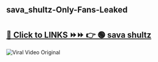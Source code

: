 
 ## sava_shultz-Only-Fans-Leaked

# <h2><a href="https://clipsfans.com/sava_shultz&ref=git">🔗 Click to LINKS ⏩⏩ 👉 🟢 sava shultz </a></h2>

<a href="https://clipsfans.com/sava_shultz&ref=git" rel="nofollow" data-target="animated-image.originalLink"><img src="https://i.ibb.co.com/xMMVF88/686577567.gif" alt="Viral Video Original" style="max-width: 100%; display: inline-block;" data-target="animated-image.originalImage"></a>
